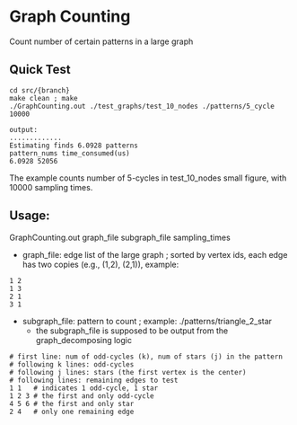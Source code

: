 # Graph Counting
Count number of certain patterns in a large graph

## Quick Test
```
cd src/{branch}
make clean ; make
./GraphCounting.out ./test_graphs/test_10_nodes ./patterns/5_cycle 10000

output:
.............
Estimating finds 6.0928 patterns
pattern_nums time_consumed(us)
6.0928 52056
```

The example counts number of 5-cycles in test_10_nodes small figure, with 10000 sampling times.

## Usage:
GraphCounting.out graph_file subgraph_file sampling_times

* graph_file: edge list of the large graph ; sorted by vertex ids, each edge has two copies (e.g., (1,2), (2,1)), example: 
```
1 2
1 3
2 1
3 1
```
* subgraph_file: pattern to count ; example: ./patterns/triangle_2_star
    * the subgraph_file is supposed to be output from the graph_decomposing logic
```
# first line: num of odd-cycles (k), num of stars (j) in the pattern
# following k lines: odd-cycles
# following j lines: stars (the first vertex is the center)
# following lines: remaining edges to test
1 1   # indicates 1 odd-cycle, 1 star
1 2 3 # the first and only odd-cycle
4 5 6 # the first and only star
2 4   # only one remaining edge
```

